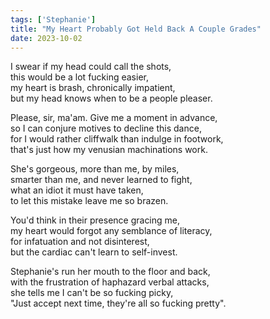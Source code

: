```yaml
---
tags: ['Stephanie']
title: "My Heart Probably Got Held Back A Couple Grades"
date: 2023-10-02
---
```


I swear if my head could call the shots,  
this would be a lot fucking easier,  
my heart is brash, chronically impatient,  
but my head knows when to be a people pleaser.

Please, sir, ma'am. Give me a moment in advance,  
so I can conjure motives to decline this dance,  
for I would rather cliffwalk than indulge in footwork,  
that's just how my venusian machinations work.

She's gorgeous, more than me, by miles,  
smarter than me, and never learned to fight,  
what an idiot it must have taken,  
to let this mistake leave me so brazen.

You'd think in their presence gracing me,  
my heart would forgot any semblance of literacy,  
for infatuation and not disinterest,  
but the cardiac can't learn to self-invest.

Stephanie's run her mouth to the floor and back,  
with the frustration of haphazard verbal attacks,  
she tells me I can't be so fucking picky,  
"Just accept next time, they're all so fucking pretty".

